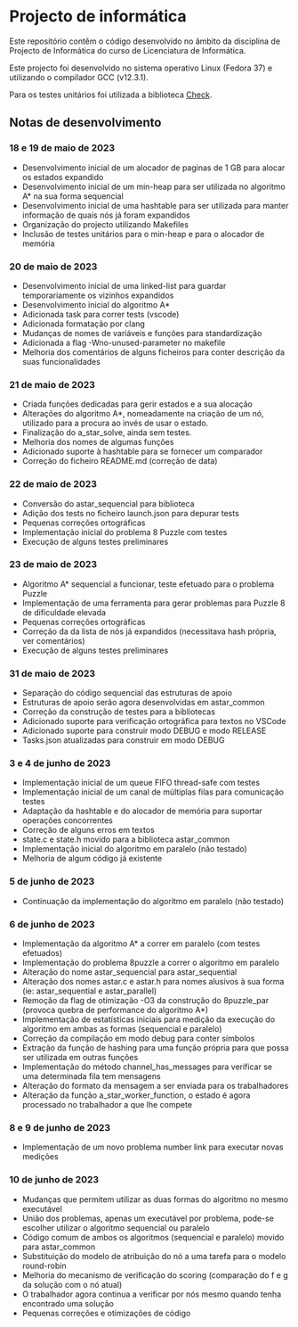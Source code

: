 # Projecto de informática 

Este repositório contêm o código desenvolvido no âmbito da disciplina de Projecto de Informática do curso de Licenciatura de Informática. 

Este projecto foi desenvolvido no sistema operativo Linux (Fedora 37) e utilizando o compilador GCC (v12.3.1).

Para os testes unitários foi utilizada a biblioteca [Check](https://libcheck.github.io/check/). 

## Notas de desenvolvimento

### 18 e 19 de maio de 2023 

* Desenvolvimento inicial de um alocador de paginas de 1 GB para alocar os estados expandido
* Desenvolvimento inicial de um min-heap para ser utilizada no algoritmo A* na sua forma sequencial
* Desenvolvimento inicial de uma hashtable para ser utilizada para manter informação de quais nós já foram expandidos
* Organização do projecto utilizando Makefiles
* Inclusão de testes unitários para o min-heap e para o alocador de memória

### 20 de maio de 2023

* Desenvolvimento inicial de uma linked-list para guardar temporariamente os vizinhos expandidos
* Desenvolvimento inicial do algoritmo A*
* Adicionada task para correr tests (vscode)
* Adicionada formatação por clang
* Mudanças de nomes de variáveis e funções para standardização
* Adicionada a flag -Wno-unused-parameter no makefile
* Melhoria dos comentários de alguns ficheiros para conter descrição da suas funcionalidades

### 21 de maio de 2023

* Criada funções dedicadas para gerir estados e a sua alocação
* Alterações do algoritmo A*, nomeadamente na criação de um nó, utilizado para a procura ao invés de usar o estado. 
* Finalização do a_star_solve, ainda sem testes.
* Melhoria dos nomes de algumas funções
* Adicionado suporte à hashtable para se fornecer um comparador
* Correção do ficheiro README.md (correção de data)

### 22 de maio de 2023

* Conversão do astar_sequencial para biblioteca
* Adição dos tests no ficheiro launch.json para depurar tests
* Pequenas correções ortográficas
* Implementação inicial do problema 8 Puzzle com testes
* Execução de alguns testes preliminares

### 23 de maio de 2023

* Algoritmo A* sequencial a funcionar, teste efetuado para o problema Puzzle
* Implementação de uma ferramenta para gerar problemas para Puzzle 8 de dificuldade elevada
* Pequenas correções ortográficas
* Correção da da lista de nós já expandidos (necessitava hash própria, ver comentários)
* Execução de alguns testes preliminares

### 31 de maio de 2023

* Separação do código sequencial das estruturas de apoio
* Estruturas de apoio serão agora desenvolvidas em astar_common
* Correção da construção de testes para a bibliotecas
* Adicionado suporte para verificação ortográfica para textos no VSCode
* Adicionado suporte para construir modo DEBUG e modo RELEASE
* Tasks.json atualizadas para construir em modo DEBUG

### 3 e 4 de junho de 2023

* Implementação inicial de um queue FIFO thread-safe com testes
* Implementação inicial de um canal de múltiplas filas para comunicação testes
* Adaptação da hashtable e do alocador de memória para suportar operações concorrentes
* Correção de alguns erros em textos
* state.c e state.h movido para a biblioteca astar_common
* Implementação inicial do algoritmo em paralelo (não testado)
* Melhoria de algum código já existente

### 5 de junho de 2023

* Continuação da implementação do algoritmo em paralelo (não testado)

### 6 de junho de 2023

* Implementação da algoritmo A* a correr em paralelo (com testes efetuados)
* Implementação do problema 8puzzle a correr o algoritmo em paralelo
* Alteração do nome astar_sequencial para astar_sequential
* Alteração dos nomes astar.c e astar.h para nomes alusivos à sua forma (ie: astar_sequential e astar_parallel)
* Remoção da flag de otimização -O3 da construção do 8puzzle_par (provoca quebra de performance do algoritmo A*)
* Implementação de estatísticas iniciais para medição da execução do algoritmo em ambas as formas (sequencial e paralelo)
* Correção da compilação em modo debug para conter símbolos
* Extração da função de hashing para uma função própria para que possa ser utilizada em outras funções
* Implementação do método channel_has_messages para verificar se uma determinada fila tem mensagens
* Alteração do formato da mensagem a ser enviada para os trabalhadores
* Alteração da função a_star_worker_function, o estado é agora processado no trabalhador a que lhe compete

### 8 e 9 de junho de 2023

* Implementação de um novo problema number link para executar novas medições

### 10 de junho de 2023

* Mudanças que permitem utilizar as duas formas do algoritmo no mesmo executável
* União dos problemas, apenas um executável por problema, pode-se escolher utilizar o algoritmo sequencial ou paralelo
* Código comum de ambos os algoritmos (sequencial e paralelo) movido para astar_common
* Substituição do modelo de atribuição do nó a uma tarefa para o modelo round-robin 
* Melhoria do mecanismo de verificação do scoring (comparação do f e g da solução com o nó atual)
* O trabalhador agora continua a verificar por nós mesmo quando tenha encontrado uma solução
* Pequenas correções e otimizações de código

